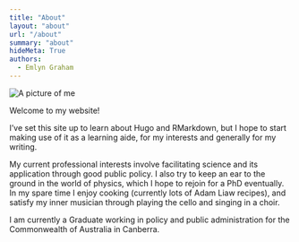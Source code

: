 ```yaml
---
title: "About"
layout: "about"
url: "/about"
summary: "about"
hideMeta: True
authors:
  - Emlyn Graham
---
```


![A picture of me](../emlyn.JPG)

Welcome to my website!

I’ve set this site up to learn about Hugo and RMarkdown, but I hope to start making use of it as a learning aide, for my interests and generally for my writing.

My current professional interests involve facilitating science and its application through good public policy. I also try to keep an ear to the ground in the world of physics, which I hope to rejoin for a PhD eventually. In my spare time I enjoy cooking (currently lots of Adam Liaw recipes), and satisfy my inner musician through playing the cello and singing in a choir.

I am currently a Graduate working in policy and public administration for the Commonwealth of Australia in Canberra.


